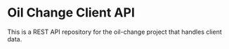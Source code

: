 # Oil Change Client API
This is a REST API repository for the oil-change project that handles client data.